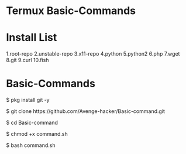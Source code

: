 # Termux Basic-Commands
# Install List 
1.root-repo
2.unstable-repo
3.x11-repo
4.python
5.python2
6.php
7.wget
8.git
9.curl
10.fish
<h1>Basic-Commands</h1>
<p>$ pkg install git -y</p>
<p>$ git clone https://github.com/Avenge-hacker/Basic-command.git</p>
<p>$ cd Basic-command</p>
<p>$ chmod +x command.sh</p>
<p>$ bash command.sh</p>
